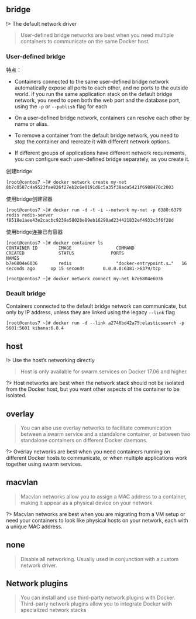 ## bridge
!> The default network driver
> User-defined bridge networks are best when you need multiple containers to communicate on the same Docker host.

### User-defined bridge
特点：
- Containers connected to the same user-defined bridge network automatically expose all ports to each other, and no ports to the outside world. if you run the same application stack on the default bridge network, you need to open both the web port and the database port, using the `-p` or `--publish` flag for each

- On a user-defined bridge network, containers can resolve each other by name or alias.

- To remove a container from the default bridge network, you need to stop the container and recreate it with different network options.

- If different groups of applications have different network requirements, you can configure each user-defined bridge separately, as you create it.

创建bridge
```
[root@centos7 ~]# docker network create my-net
8b7c0587c4a9523fae826f27eb2c6e0191d6c5a35f38ada5421f6988470c2003
```
使用bridge创建容器
```
[root@centos7 ~]# docker run -d -t -i --network my-net -p 6380:6379 redis redis-server
f8518e1aee43e2cacbc9239e58028e89eb16290ad234421832ef4933c3f6f28d
```
使用bridge连接已有容器
```
[root@centos7 ~]# docker container ls
CONTAINER ID        IMAGE                 COMMAND                  CREATED             STATUS              PORTS                                                                                   NAMES
b7e6804e6036        redis                 "docker-entrypoint.s…"   16 seconds ago      Up 15 seconds       0.0.0.0:6381->6379/tcp

[root@centos7 ~]# docker network connect my-net b7e6804e6036
```


### Deault bridge
 Containers connected to the default bridge network can communicate, but only by IP address, unless they are linked using the legacy `--link` flag

```
[root@centos7 ~]# docker run -d --link a2746bd42a75:elasticsearch -p 5601:5601 kibana:6.8.4
```
## host
!> Use the host’s networking directly

> Host is only available for swarm services on Docker 17.06 and higher.

?> Host networks are best when the network stack should not be isolated from the Docker host, but you want other aspects of the container to be isolated.

## overlay
> You can also use overlay networks to facilitate communication between a swarm service and a standalone container, or between two standalone containers on different Docker daemons.

?> Overlay networks are best when you need containers running on different Docker hosts to communicate, or when multiple applications work together using swarm services.

## macvlan
> Macvlan networks allow you to assign a MAC address to a container, making it appear as a physical device on your network

?> Macvlan networks are best when you are migrating from a VM setup or need your containers to look like physical hosts on your network, each with a unique MAC address.

## none
> Disable all networking. Usually used in conjunction with a custom network driver.

## Network plugins
> You can install and use third-party network plugins with Docker.
> Third-party network plugins allow you to integrate Docker with specialized network stacks
